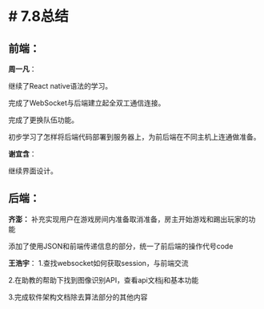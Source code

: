 # # 7.8总结

## 前端：
**周一凡**：

继续了React native语法的学习。

完成了WebSocket与后端建立起全双工通信连接。

完成了更换队伍功能。

初步学习了怎样将后端代码部署到服务器上，为前后端在不同主机上连通做准备。

**谢宜含**：

继续界面设计。

## 后端：
**齐澎：**
补充实现用户在游戏房间内准备取消准备，房主开始游戏和踢出玩家的功能

添加了使用JSON和前端传递信息的部分，统一了前后端的操作代号code

**王浩宇**：
1.查找websocket如何获取session，与前端交流

2.在助教的帮助下找到图像识别API，查看api文档j和基本功能

3.完成软件架构文档除去算法部分的其他内容
